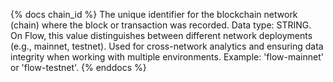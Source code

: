 {% docs chain_id %}
The unique identifier for the blockchain network (chain) where the block or transaction was recorded. Data type: STRING. On Flow, this value distinguishes between different network deployments (e.g., mainnet, testnet). Used for cross-network analytics and ensuring data integrity when working with multiple environments. Example: 'flow-mainnet' or 'flow-testnet'.
{% enddocs %}
